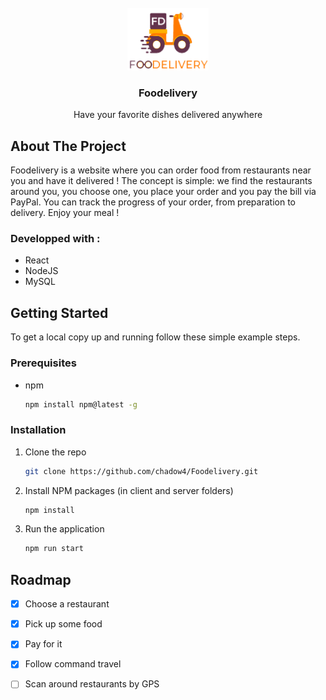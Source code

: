 <!-- PROJECT LOGO -->
<br />
<div align="center">
  <a href="https://i.ibb.co/ScTx2Rh/logo.png">
    <img src="client/src/assets/logo.png" alt="Logo" width="130" height="100">
  </a>

<h3 align="center">Foodelivery</h3>

  <p align="center">
    Have your favorite dishes delivered anywhere 
  </p>
</div>


<!-- ABOUT THE PROJECT -->
## About The Project

Foodelivery is a website where you can order food from restaurants near you and have it delivered ! The concept is simple: we find the restaurants around you, you choose one, you place your order and you pay the bill via PayPal. You can track the progress of your order, from preparation to delivery. Enjoy your meal !


### Developped with :

* React
* NodeJS
* MySQL


<!-- GETTING STARTED -->
## Getting Started

To get a local copy up and running follow these simple example steps.

### Prerequisites

* npm <br />
  ```sh
  npm install npm@latest -g
  ```

### Installation

1. Clone the repo
   ```sh
   git clone https://github.com/chadow4/Foodelivery.git
   ```
2. Install NPM packages (in client and server folders)
   ```sh
   npm install
   ```
3. Run the application
   ```js
   npm run start
   ```


<!-- ROADMAP -->
## Roadmap

- [x] Choose a restaurant
- [x] Pick up some food
- [x] Pay for it
- [x] Follow command travel
- [ ] Scan around restaurants by GPS

